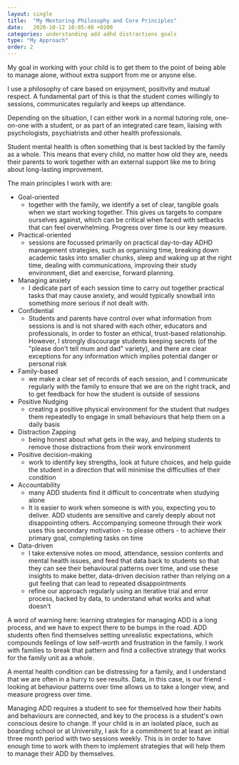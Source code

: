 ```yaml
---
layout: single
title:  "My Mentoring Philosophy and Core Principles"
date:   2020-10-12 10:05:40 +0200
categories: understanding add adhd distractions goals
type: "My Approach"
order: 2
---
```


My goal in working with your child is to get them to the point of being able to manage alone, without extra support from me or anyone else. 

I use a philosophy of care based on enjoyment, positivity and mutual respect. A fundamental part of this is that the student comes willingly to sessions, communicates regularly and keeps up attendance.

Depending on the situation, I can either work in a normal tutoring role, one-on-one with a student, or as part of an integrated care team, liaising with psychologists, psychiatrists and other health professionals.

Student mental health is often something that is best tackled by the family as a whole. This means that every child, no matter how old they are, needs their parents to work together with an external support like me to bring about long-lasting improvement. 

The main principles I work with are:

- Goal-oriented
	- together with the family, we identify a set of clear, tangible goals when we start working together. This gives us targets to compare ourselves against, which can be critical when faced with setbacks that can feel overwhelming. Progress over time is our key measure.
- Practical-oriented
	- sessions are focussed primarily on practical day-to-day ADHD management strategies, such as organising time, breaking down academic tasks into smaller chunks, sleep and waking up at the right time, dealing with communications, improving their study environment, diet and exercise, forward planning.
- Managing anxiety
	- I dedicate part of each session time to carry out together practical tasks that may cause anxiety, and would typically snowball into something more serious if not dealt with.
- Confidential
	- Students and parents have control over what information from sessions is and is not shared with each other, educators and professionals, in order to foster an ethical, trust-based relationship. However, I strongly discourage students keeping secrets (of the "please don't tell mum and dad" variety), and there are clear exceptions for any information which implies potential danger or personal risk 
- Family-based
	- we make a clear set of records of each session, and I communicate regularly with the family to ensure that we are on the right track, and to get feedback for how the student is outside of sessions
- Positive Nudging
	- creating a positive physical environment for the student that nudges them repeatedly to engage in small behaviours that help them on a daily basis
- Distraction Zapping 
	- being honest about what gets in the way, and helping students to remove those distractions from their work environment
- Positive decision-making
	- work to identify key strengths, look at future choices, and help guide the student in a direction that will minimise the difficulties of their condition
- Accountability
	- many ADD students find it difficult to concentrate when studying alone
	- It is easier to work when someone is with you, expecting you to deliver. ADD students are sensitive and carely deeply about not disappointing others. Accompanying someone through their work uses this secondary motivation - to please others - to achieve their primary goal, completing tasks on time
- Data-driven
	- I take extensive notes on mood, attendance, session contents and mental health issues, and feed that data back to students so that they can see their behavioural patterns over time, and use these insights to make better, data-driven decision rather than relying on a gut feeling that can lead to repeated disappointments
	- refine our approach regularly using an iterative trial and error process, backed by data, to understand what works and what doesn't

A word of warning here: learning strategies for managing ADD is a long process, and we have to expect there to be bumps in the road. ADD students often find themselves setting unrealistic expectations, which compounds feelings of low self-worth and frustration in the family. I work with families to break that pattern and find a collective strategy that works for the family unit as a whole. 

A mental health condition can be distressing for a family, and I understand that we are often in a hurry to see results. Data, in this case, is our friend - looking at behaviour patterns over time allows us to take a longer view, and measure progress over time.

Managing ADD requires a student to see for themselved how their habits and behaviours are connected, and key to the process is a student's own conscious desire to change. If your child is in an isolated place, such as boarding school or at University, I ask for a commitment to at least an initial three month period with two sessions weekly. This is in order to have enough time to work with them to implement strategies that will help them to manage their ADD by themselves. 


